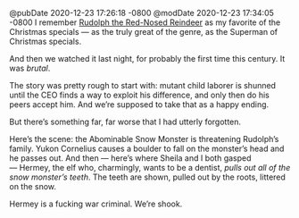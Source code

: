 @pubDate 2020-12-23 17:26:18 -0800
@modDate 2020-12-23 17:34:05 -0800
I remember [Rudolph the Red-Nosed Reindeer](https://www.imdb.com/title/tt0058536/) as my favorite of the Christmas specials — as the truly great of the genre, as the Superman of Christmas specials.

And then we watched it last night, for probably the first time this century. It was *brutal*.

The story was pretty rough to start with: mutant child laborer is shunned until the CEO finds a way to exploit his difference, and only then do his peers accept him. And we’re supposed to take that as a happy ending.

But there’s something far, far worse that I had utterly forgotten.

Here’s the scene: the Abominable Snow Monster is threatening Rudolph’s family. Yukon Cornelius causes a boulder to fall on the monster’s head and he passes out. And then — here’s where Sheila and I both gasped — Hermey, the elf who, charmingly, wants to be a dentist, *pulls out all of the snow monster’s teeth*. The teeth are shown, pulled out by the roots, littered on the snow.

Hermey is a fucking war criminal. We’re shook.
